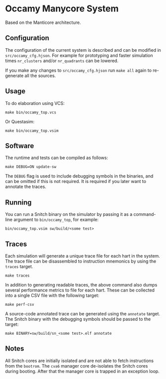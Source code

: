# Occamy Manycore System

Based on the Manticore architecture.

## Configuration

The configuration of the current system is described and can be modified in `src/occamy_cfg.hjson`.
For example for prototyping and faster simulation times `nr_clusters` and/or `nr_quadrants` can be lowered.

If you make any changes to `src/occamy_cfg.hjson` run `make all` again to re-generate all the sources.

## Usage

To do elaboration using VCS:

```
make bin/occamy_top.vcs
```

Or Questasim:

```
make bin/occamy_top.vsim
```

## Software

The runtime and tests can be compiled as follows:

    make DEBUG=ON update-sw

The `DEBUG` flag is used to include debugging symbols in the binaries, and can be omitted if this is not required.
It is required if you later want to annotate the traces.

## Running

You can run a Snitch binary on the simulator by passing it as a command-line argument
to `bin/occamy_top`, for example:

    bin/occamy_top.vsim sw/build/<some test>

## Traces

Each simulation will generate a unique trace file for each hart in the system.
The trace file can be disassembled to instruction mnemonics by using the `traces`
target.

    make traces

In addition to generating readable traces, the above command also dumps several
performance metrics to file for each hart. These can be collected into a single CSV file
with the following target:

    make perf-csv

A source-code annotated trace can be generated using the `annotate` target. The Snitch binary with the debugging
symbols should be passed to the target:

    make BINARY=sw/build/sn_<some test>.elf annotate

## Notes

All Snitch cores are initially isolated and are not able to fetch instructions from the `bootrom`.
The `cva6` manager core de-isolates the Snitch cores during booting. After that the manager core is trapped in an exception loop.
